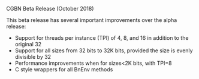 CGBN Beta Release (October 2018)

This beta release has several important improvements over the alpha release:

*  Support for threads per instance (TPI) of 4, 8, and 16 in addition to the original 32
*  Support for all sizes from 32 bits to 32K bits, provided the size is evenly divisible by 32
*  Performance improvements when for sizes<2K bits, with TPI=8
*  C style wrappers for all BnEnv methods

